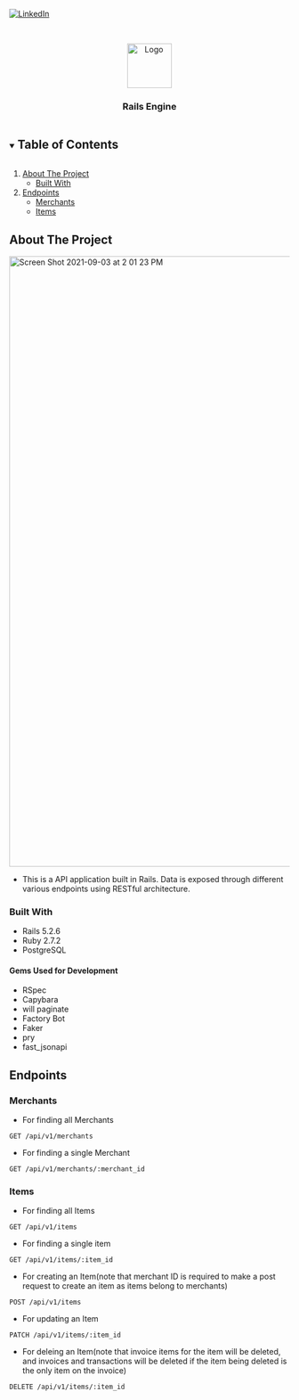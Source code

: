 

[![LinkedIn][linkedin-shield]][linkedin-url]



<!-- PROJECT LOGO -->
<br />
<p align="center">
  <a href="https://github.com/github_username/repo_name">
    <img src="https://user-images.githubusercontent.com/80132364/132785374-6483e60c-7a65-4101-b611-3546ef1a2f84.png" alt="Logo" width="80" height="80">
  </a>

  <h3 align="center">Rails Engine</h3>

<!-- TABLE OF CONTENTS -->
<details open="open">
  <summary><h2 style="display: inline-block">Table of Contents</h2></summary>
  <ol>
    <li>
      <a href="#about-the-project">About The Project</a>
      <ul>
        <li><a href="#built-with">Built With</a></li>
      </ul>
    </li>
    <li>
      <a href="#endpoints">Endpoints</a>
          <ul>
        <li><a href="#merchant">Merchants</a></li>
        <li><a href="#items">Items</a></li>
      </ul>
    </li>
  </ol>
</details>



<!-- ABOUT THE PROJECT -->
## About The Project

<img width="1096" alt="Screen Shot 2021-09-03 at 2 01 23 PM" src="https://user-images.githubusercontent.com/80132364/132785754-258e2580-71ec-4de4-8aeb-005fc6c89b3b.png">

- This is a API application built in Rails. Data is exposed through different various endpoints using RESTful architecture. 


### Built With

* Rails 5.2.6
* Ruby 2.7.2
* PostgreSQL

#### Gems Used for Development

* RSpec
* Capybara
* will paginate
* Factory Bot
* Faker
* pry
* fast_jsonapi

<!-- GETTING STARTED -->
## Endpoints

### Merchants
- For finding all Merchants
```
GET /api/v1/merchants
```

- For finding a single Merchant
```
GET /api/v1/merchants/:merchant_id
```

### Items
- For finding all Items
```
GET /api/v1/items
```

- For finding a single item
```
GET /api/v1/items/:item_id
```

- For creating an Item(note that merchant ID is required to make a post request to create an item as items belong to merchants)
```
POST /api/v1/items
```

- For updating an Item
```
PATCH /api/v1/items/:item_id
```

- For deleing an Item(note that invoice items for the item will be deleted, and invoices and transactions will be deleted if the item being deleted is the only item on the invoice)
```
DELETE /api/v1/items/:item_id
```

<!-- MARKDOWN LINKS & IMAGES -->
<!-- https://www.markdownguide.org/basic-syntax/#reference-style-links -->
[linkedin-shield]: https://img.shields.io/badge/-LinkedIn-black.svg?style=for-the-badge&logo=linkedin&colorB=555
[linkedin-url]: https://linkedin.com/in/matt-toensing
